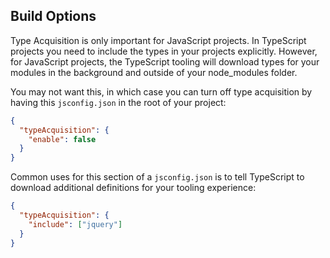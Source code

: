 ## Build Options

Type Acquisition is only important for JavaScript projects. In TypeScript projects you need to include the types in your projects explicitly. However, for JavaScript projects, the TypeScript tooling will download types for your modules in the background and outside of your node_modules folder.

You may not want this, in which case you can turn off type acquisition by having this `jsconfig.json` in the root of your project:

```json
{
  "typeAcquisition": {
    "enable": false
  }
}
```

Common uses for this section of a `jsconfig.json` is to tell TypeScript to download additional definitions for your tooling experience:

```json
{
  "typeAcquisition": {
    "include": ["jquery"]
  }
}
```
